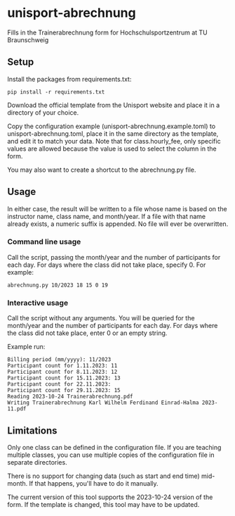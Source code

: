 # unisport-abrechnung

Fills in the Trainerabrechnung form for Hochschulsportzentrum at TU Braunschweig


## Setup

Install the packages from requirements.txt:

    pip install -r requirements.txt

Download the official template from the Unisport website and place it in a
directory of your choice.

Copy the configuration example (unisport-abrechnung.example.toml) to
unisport-abrechnung.toml, place it in the same directory as the template, and
edit it to match your data. Note that for class.hourly_fee, only specific values
are allowed because the value is used to select the column in the form.

You may also want to create a shortcut to the abrechnung.py file.


## Usage

In either case, the result will be written to a file whose name is based on the
instructor name, class name, and month/year. If a file with that name already
exists, a numeric suffix is appended. No file will ever be overwritten. 


### Command line usage

Call the script, passing the month/year and the number of participants for each
day. For days where the class did not take place, specify 0. 
For example:

    abrechnung.py 10/2023 18 15 0 19


### Interactive usage

Call the script without any arguments. You will be queried for the month/year
and the number of participants for each day. For days where the class did not
take place, enter 0 or an empty string.

Example run:

    Billing period (mm/yyyy): 11/2023
    Participant count for 1.11.2023: 11
    Participant count for 8.11.2023: 12
    Participant count for 15.11.2023: 13
    Participant count for 22.11.2023:
    Participant count for 29.11.2023: 15
    Reading 2023-10-24 Trainerabrechnung.pdf
    Writing Trainerabrechnung Karl Wilhelm Ferdinand Einrad-Halma 2023-11.pdf


## Limitations

Only one class can be defined in the configuration file. If you are teaching
multiple classes, you can use multiple copies of the configuration file in
separate directories.

There is no support for changing data (such as start and end time) mid-month. If
that happens, you'll have to do it manually.

The current version of this tool supports the 2023-10-24 version of the form. If
the template is changed, this tool may have to be updated.
